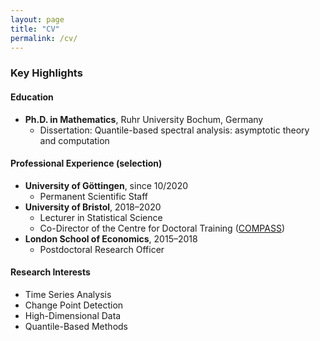 ```yaml
---
layout: page
title: "CV"
permalink: /cv/
---
```


### Key Highlights

#### Education
- **Ph.D. in Mathematics**, Ruhr University Bochum, Germany
  - Dissertation: Quantile-based spectral analysis: asymptotic theory and computation

#### Professional Experience (selection)
- **University of Göttingen**, since 10/2020
  - Permanent Scientific Staff
- **University of Bristol**, 2018–2020
  - Lecturer in Statistical Science
  - Co-Director of the Centre for Doctoral Training ([COMPASS](https://www.bristol.ac.uk/cdt/compass/))
- **London School of Economics**, 2015–2018
  - Postdoctoral Research Officer
 
#### Research Interests
- Time Series Analysis
- Change Point Detection
- High-Dimensional Data
- Quantile-Based Methods
